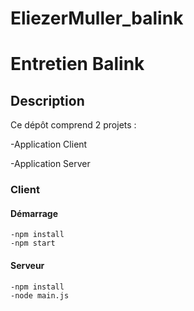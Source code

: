 # EliezerMuller_balink

# Entretien Balink 


## Description
 
Ce dépôt comprend 2 projets :
 
 -Application Client
 
 -Application Server
 
### Client

#### Démarrage

```
-npm install 
-npm start
```

#### Serveur

```
-npm install 
-node main.js

